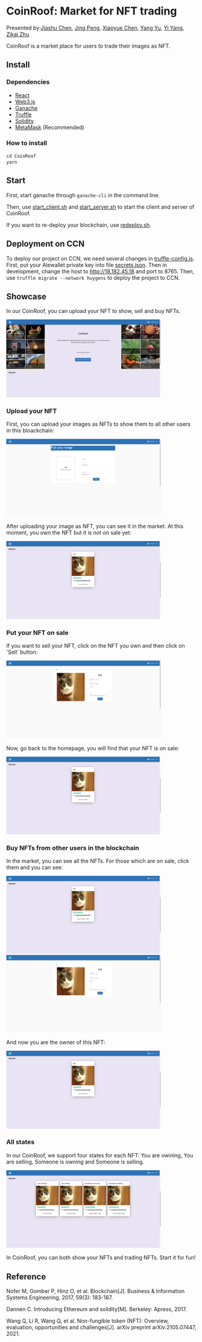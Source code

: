 # CoinRoof: Market for NFT trading

Presented by:[Jiashu Chen](jc5664@columbia.edu), [Jing Peng](jp4801@columbia.edu), [Xiaoyue Chen](xc2551@columbia.edu), [Yang Yu](), [Yi Yang](yy3089@columbia.edu), [Zikai Zhu](zz2765@columbia.edu)

CoinRoof is a market place for users to trade their images as NFT.



## Install

### Dependencies

- [React](https://reactjs.org/)
- [Web3.js](https://web3js.readthedocs.io/en/v1.7.3/)
- [Ganache](https://trufflesuite.com/ganache/)
- [Truffle](https://trufflesuite.com/)
- [Solidity](https://docs.soliditylang.org/en/v0.8.13/)
- [MetaMask](https://metamask.io/) (Recommended)



### How to install

```shell
cd CoinRoof
yarn
```



## Start

First, start ganache through `ganache-cli` in the command line.

Then, use [start_client.sh](./start_client.sh) and [start_server.sh](./start_server.sh) to start the client and server of CoinRoof.

If you want to re-deploy your blockchain, use [redeploy.sh](./redeploy.sh).



## Deployment on CCN

To deploy our project on CCN, we need several changes in [truffle-config.js](./truffle-config.js). First, put your Alewallet private key into file [secrets.json](./secrets.json). Then in development, change the host to http://18.182.45.18 and port to 8765. Then, use `truffle migrate --network huygens` to deploy the project to CCN.



## Showcase

In our CoinRoof, you can upload your NFT to show, sell and buy NFTs.

<img src="./figures/coinroof.png" alt="Page" style="zoom:40%;" />

### Upload your NFT

First, you can upload your images as NFTs to show them to all other users in this bloackchain:

<img src="./figures/upload.png" alt="Page" style="zoom:40%;" />

After uploading your image as NFT, you can see it in the market. At this moment, you own the NFT but it is not on sale yet:

<img src="./figures/owning.png" alt="Page" style="zoom:40%;" />

### Put your NFT on sale

If you want to sell your NFT, click on the NFT you own and then click on 'Sell' button:

<img src="./figures/sell.png" alt="Page" style="zoom:40%;" />

Now, go back to the homepage, you will find that your NFT is on sale:

<img src="./figures/selling.png" alt="Page" style="zoom:40%;" />

### Buy NFTs from other users in the blockchain

In the market, you can see all the NFTs. For those which are on sale, click them and you can see:

<img src="./figures/onsale.png" alt="Page" style="zoom:40%;" />

<img src="./figures/buy.png" alt="Page" style="zoom:40%;" />

And now you are the owner of this NFT:

<img src="./figures/newown.png" alt="Page" style="zoom:40%;" />

### All states

In our CoinRoof, we support four states for each NFT: You are owining, You are selling, Someone is owning and Someone is selling.

<img src="./figures/cmp.png" alt="Page" style="zoom:40%;" />

In CoinRoof, you can both show your NFTs and trading NFTs. Start it for fun!

## Reference

Nofer M, Gomber P, Hinz O, et al. Blockchain[J]. Business & Information Systems Engineering, 2017, 59(3): 183-187.

Dannen C. Introducing Ethereum and solidity[M]. Berkeley: Apress, 2017.

Wang Q, Li R, Wang Q, et al. Non-fungible token (NFT): Overview, evaluation, opportunities and challenges[J]. arXiv preprint arXiv:2105.07447, 2021.